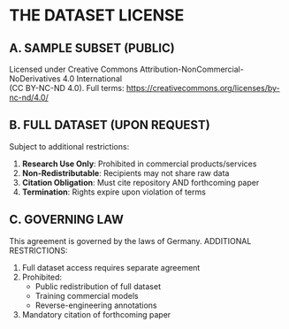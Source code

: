 # THE DATASET LICENSE

## A. SAMPLE SUBSET (PUBLIC)
Licensed under Creative Commons Attribution-NonCommercial-NoDerivatives 4.0 International  
(CC BY-NC-ND 4.0). Full terms: https://creativecommons.org/licenses/by-nc-nd/4.0/

## B. FULL DATASET (UPON REQUEST)
Subject to additional restrictions:
1. **Research Use Only**: Prohibited in commercial products/services
2. **Non-Redistributable**: Recipients may not share raw data
3. **Citation Obligation**: Must cite repository AND forthcoming paper
4. **Termination**: Rights expire upon violation of terms

## C. GOVERNING LAW
This agreement is governed by the laws of Germany.
ADDITIONAL RESTRICTIONS:
1. Full dataset access requires separate agreement
2. Prohibited:  
   - Public redistribution of full dataset
   - Training commercial models
   - Reverse-engineering annotations
3. Mandatory citation of forthcoming paper
